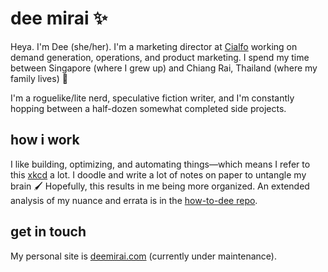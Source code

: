 # dee mirai ✨
Heya. I'm Dee (she/her). I'm a marketing director at [Cialfo](http://cialfo.co/) working on demand generation, operations, and product marketing. I spend my time between Singapore (where I grew up) and Chiang Rai, Thailand (where my family lives) 🙌 

I'm a roguelike/lite nerd, speculative fiction writer, and I'm constantly hopping between a half-dozen somewhat completed side projects. 

## how i work
I like building, optimizing, and automating things—which means I refer to this [xkcd](https://xkcd.com/1205/) a lot. I doodle and write a lot of notes on paper to untangle my brain 🖌 Hopefully, this results in me being more organized. An extended analysis of my nuance and errata is in the [how-to-dee repo](https://github.com/lyrium/how-to-dee).

## get in touch
My personal site is [deemirai.com](deemirai.com) (currently under maintenance).
